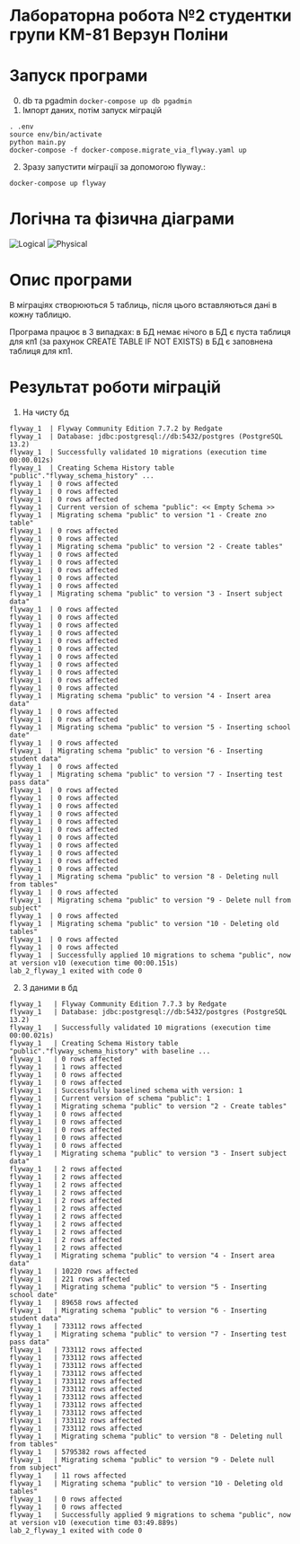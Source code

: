 # Лабораторна робота №2 студентки групи КМ-81 Верзун Поліни

# Запуск програми
0. db та pgadmin
```docker-compose up db pgadmin```
1. Імпорт даних, потім запуск міграцій
```
. .env
source env/bin/activate
python main.py
docker-compose -f docker-compose.migrate_via_flyway.yaml up
```
2. Зразу запустити міграції за допомогою flyway.:
```
docker-compose up flyway
```

# Логічна та фізична діаграми
![Logical](Logical.png)
![Physical](Physical.jpg)

# Опис програми
В міграціях створюються 5 таблиць, після цього вставляються дані в кожну таблицю.

Програма працює в 3 випадках:
в БД немає нічого
в БД є пуста таблиця для кп1 (за рахунок CREATE TABLE IF NOT EXISTS)
в БД є заповнена таблиця для кп1.

# Результат роботи міграцій

1. На чисту бд
```
flyway_1  | Flyway Community Edition 7.7.2 by Redgate
flyway_1  | Database: jdbc:postgresql://db:5432/postgres (PostgreSQL 13.2)
flyway_1  | Successfully validated 10 migrations (execution time 00:00.012s)
flyway_1  | Creating Schema History table "public"."flyway_schema_history" ...
flyway_1  | 0 rows affected
flyway_1  | 0 rows affected
flyway_1  | 0 rows affected
flyway_1  | Current version of schema "public": << Empty Schema >>
flyway_1  | Migrating schema "public" to version "1 - Create zno table"
flyway_1  | 0 rows affected
flyway_1  | 0 rows affected
flyway_1  | Migrating schema "public" to version "2 - Create tables"
flyway_1  | 0 rows affected
flyway_1  | 0 rows affected
flyway_1  | 0 rows affected
flyway_1  | 0 rows affected
flyway_1  | 0 rows affected
flyway_1  | Migrating schema "public" to version "3 - Insert subject data"
flyway_1  | 0 rows affected
flyway_1  | 0 rows affected
flyway_1  | 0 rows affected
flyway_1  | 0 rows affected
flyway_1  | 0 rows affected
flyway_1  | 0 rows affected
flyway_1  | 0 rows affected
flyway_1  | 0 rows affected
flyway_1  | 0 rows affected
flyway_1  | 0 rows affected
flyway_1  | 0 rows affected
flyway_1  | Migrating schema "public" to version "4 - Insert area data"
flyway_1  | 0 rows affected
flyway_1  | 0 rows affected
flyway_1  | Migrating schema "public" to version "5 - Inserting school date"
flyway_1  | 0 rows affected
flyway_1  | Migrating schema "public" to version "6 - Inserting student data"
flyway_1  | 0 rows affected
flyway_1  | Migrating schema "public" to version "7 - Inserting test pass data"
flyway_1  | 0 rows affected
flyway_1  | 0 rows affected
flyway_1  | 0 rows affected
flyway_1  | 0 rows affected
flyway_1  | 0 rows affected
flyway_1  | 0 rows affected
flyway_1  | 0 rows affected
flyway_1  | 0 rows affected
flyway_1  | 0 rows affected
flyway_1  | 0 rows affected
flyway_1  | 0 rows affected
flyway_1  | Migrating schema "public" to version "8 - Deleting null from tables"
flyway_1  | 0 rows affected
flyway_1  | Migrating schema "public" to version "9 - Delete null from subject"
flyway_1  | 0 rows affected
flyway_1  | Migrating schema "public" to version "10 - Deleting old tables"
flyway_1  | 0 rows affected
flyway_1  | 0 rows affected
flyway_1  | Successfully applied 10 migrations to schema "public", now at version v10 (execution time 00:00.151s)
lab_2_flyway_1 exited with code 0
```
2. З даними в бд
```
flyway_1   | Flyway Community Edition 7.7.3 by Redgate
flyway_1   | Database: jdbc:postgresql://db:5432/postgres (PostgreSQL 13.2)
flyway_1   | Successfully validated 10 migrations (execution time 00:00.021s)
flyway_1   | Creating Schema History table "public"."flyway_schema_history" with baseline ...
flyway_1   | 0 rows affected
flyway_1   | 1 rows affected
flyway_1   | 0 rows affected
flyway_1   | 0 rows affected
flyway_1   | Successfully baselined schema with version: 1
flyway_1   | Current version of schema "public": 1
flyway_1   | Migrating schema "public" to version "2 - Create tables"
flyway_1   | 0 rows affected
flyway_1   | 0 rows affected
flyway_1   | 0 rows affected
flyway_1   | 0 rows affected
flyway_1   | 0 rows affected
flyway_1   | Migrating schema "public" to version "3 - Insert subject data"
flyway_1   | 2 rows affected
flyway_1   | 2 rows affected
flyway_1   | 2 rows affected
flyway_1   | 2 rows affected
flyway_1   | 2 rows affected
flyway_1   | 2 rows affected
flyway_1   | 2 rows affected
flyway_1   | 2 rows affected
flyway_1   | 2 rows affected
flyway_1   | 2 rows affected
flyway_1   | 2 rows affected
flyway_1   | Migrating schema "public" to version "4 - Insert area data"
flyway_1   | 10220 rows affected
flyway_1   | 221 rows affected
flyway_1   | Migrating schema "public" to version "5 - Inserting school date"
flyway_1   | 89658 rows affected
flyway_1   | Migrating schema "public" to version "6 - Inserting student data"
flyway_1   | 733112 rows affected
flyway_1   | Migrating schema "public" to version "7 - Inserting test pass data"
flyway_1   | 733112 rows affected
flyway_1   | 733112 rows affected
flyway_1   | 733112 rows affected
flyway_1   | 733112 rows affected
flyway_1   | 733112 rows affected
flyway_1   | 733112 rows affected
flyway_1   | 733112 rows affected
flyway_1   | 733112 rows affected
flyway_1   | 733112 rows affected
flyway_1   | 733112 rows affected
flyway_1   | 733112 rows affected
flyway_1   | Migrating schema "public" to version "8 - Deleting null from tables"
flyway_1   | 5795382 rows affected
flyway_1   | Migrating schema "public" to version "9 - Delete null from subject"
flyway_1   | 11 rows affected
flyway_1   | Migrating schema "public" to version "10 - Deleting old tables"
flyway_1   | 0 rows affected
flyway_1   | 0 rows affected
flyway_1   | Successfully applied 9 migrations to schema "public", now at version v10 (execution time 03:49.889s)
lab_2_flyway_1 exited with code 0


```
